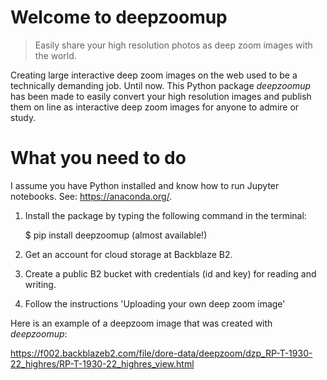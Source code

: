 # Welcome to deepzoomup 
> Easily share your high resolution photos as deep zoom images with the world. 


Creating large interactive deep zoom images on the web used to be a technically demanding job. Until now. This Python package *deepzoomup* has been made to easily convert your high resolution images and publish them on line as interactive deep zoom images for anyone to admire or study. 

# What you need to do 

I assume you have Python installed and know how to run Jupyter notebooks. See: https://anaconda.org/. 

1) Install the package by typing the following command in the terminal: 

    $ pip install deepzoomup (almost available!) 

2) Get an account for cloud storage at Backblaze B2. 

3) Create a public B2 bucket with credentials (id and key) for reading and writing. 

4) Follow the instructions 'Uploading your own deep zoom image'



Here is an example of a deepzoom image that was created with *deepzoomup*: 

https://f002.backblazeb2.com/file/dore-data/deepzoom/dzp_RP-T-1930-22_highres/RP-T-1930-22_highres_view.html
